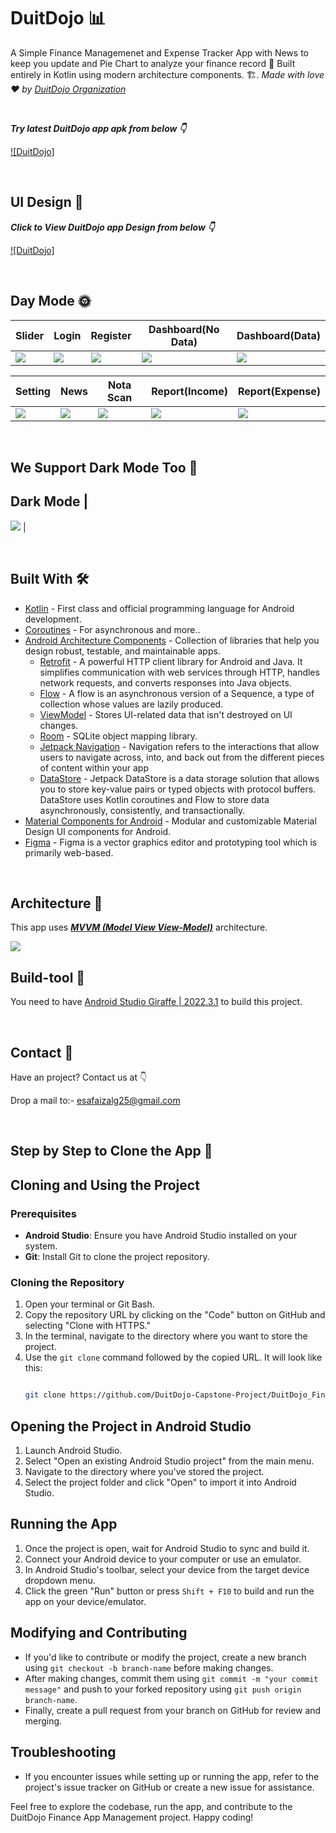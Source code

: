 # DuitDojo 📊
A Simple Finance Managemenet and Expense Tracker App with News to keep you update and Pie Chart to analyze your finance record 📱 Built entirely in Kotlin using modern architecture components. 🏗. *Made with love ❤️ by [DuitDojo Organization](https://github.com/DuitDojo-Capstone-Project)*

<br />

***Try latest DuitDojo app apk from below 👇***

[![DuitDojo]](https://drive.google.com/file/d/14JGg7RGhqzaqvPfTlt0a0hVhqsRHGVOi/view?usp=sharing)

<br />

## UI Design 🎨

***Click to View DuitDojo app Design from below 👇***

[![DuitDojo]](https://www.figma.com/file/6ZXL5xN1qZlo88tnjGGZSn/Capstone-Design?type=design&node-id=0%3A1&mode=design&t=JciwC3bienIHJXEn-1)

<br />

## Day Mode 🌞
Slider | Login | Register | Dashboard(No Data) | Dashboard(Data) 
--- | --- | --- |--- |--- 
![](https://github.com/EsaFG2506/DuitDojo_FinanceAppManagement/blob/master/App%20SS/Slider%201.jpg) | ![](https://github.com/EsaFG2506/DuitDojo_FinanceAppManagement/blob/master/App%20SS/Login.jpg) | ![](https://github.com/EsaFG2506/DuitDojo_FinanceAppManagement/blob/master/App%20SS/Register.jpg) | ![](https://github.com/EsaFG2506/DuitDojo_FinanceAppManagement/blob/master/App%20SS/Dashboard%20(%20No%20Data%20).jpg) | ![](https://github.com/EsaFG2506/DuitDojo_FinanceAppManagement/blob/master/App%20SS/Dashboard(data)%20.jpg) 

Setting | News | Nota Scan | Report(Income) | Report(Expense)
--- | --- | --- |--- |--- 
![](https://github.com/EsaFG2506/DuitDojo_FinanceAppManagement/blob/master/App%20SS/Setting.jpg) | ![](https://github.com/EsaFG2506/DuitDojo_FinanceAppManagement/blob/master/App%20SS/News.jpg) | ![](https://github.com/EsaFG2506/DuitDojo_FinanceAppManagement/blob/master/App%20SS/Nota%20Scan%20(preview)%20.jpg) | ![](https://github.com/EsaFG2506/DuitDojo_FinanceAppManagement/blob/master/App%20SS/PieChart(income)%20.jpg) | ![](https://github.com/EsaFG2506/DuitDojo_FinanceAppManagement/blob/master/App%20SS/PieChart(Expense)%20.jpg) 


<br />

## We Support Dark Mode Too 🌚

Dark Mode | 
--- 
![](https://github.com/EsaFG2506/DuitDojo_FinanceAppManagement/blob/master/App%20SS/DarkMode.jpg) |

<br />


## Built With 🛠
- [Kotlin](https://kotlinlang.org/) - First class and official programming language for Android development.
- [Coroutines](https://kotlinlang.org/docs/reference/coroutines-overview.html) - For asynchronous and more..
- [Android Architecture Components](https://developer.android.com/topic/libraries/architecture) - Collection of libraries that help you design robust, testable, and maintainable apps.
  - [Retrofit](https://square.github.io/retrofit/) - A powerful HTTP client library for Android and Java. It simplifies communication with web services through HTTP, handles network requests, and converts responses into Java objects. 
  - [Flow](https://kotlinlang.org/docs/reference/coroutines/flow.html) - A flow is an asynchronous version of a Sequence, a type of collection whose values are lazily produced.
  - [ViewModel](https://developer.android.com/topic/libraries/architecture/viewmodel) - Stores UI-related data that isn't destroyed on UI changes. 
  - [Room](https://developer.android.com/topic/libraries/architecture/room) - SQLite object mapping library.
  - [Jetpack Navigation](https://developer.android.com/guide/navigation) - Navigation refers to the interactions that allow users to navigate across, into, and back out from the different pieces of content within your app
  - [DataStore](https://developer.android.com/topic/libraries/architecture/datastore) - Jetpack DataStore is a data storage solution that allows you to store key-value pairs or typed objects with protocol buffers. DataStore uses Kotlin coroutines and Flow to store data asynchronously, consistently, and transactionally.
- [Material Components for Android](https://github.com/material-components/material-components-android) - Modular and customizable Material Design UI components for Android.
- [Figma](https://figma.com/) - Figma is a vector graphics editor and prototyping tool which is primarily web-based.

<br />

## Architecture 🗼
This app uses [***MVVM (Model View View-Model)***](https://developer.android.com/jetpack/docs/guide#recommended-app-arch) architecture.

![](https://github.com/TheCodeMonks/Notes-App/blob/master/screenshots/ANDROID%20ROOM%20DB%20DIAGRAM.jpg)

## Build-tool 🧰
You need to have [Android Studio Giraffe | 2022.3.1](https://developer.android.com/studio?gclid=CjwKCAiAhJWsBhAaEiwAmrNyq4w47P-RLmkCa8HBvlcm-L-5e1HsVYCHVQ2Z4SnI2HI6LwOcbGyVFhoC7mcQAvD_BwE&gclsrc=aw.ds&hl=id) to build this project.
<br>

<br>

## Contact 📩

Have an project? Contact us at 👇

Drop a mail to:- esafaizalg25@gmail.com

<br>

## Step by Step to Clone the App 🤗

## Cloning and Using the Project

### Prerequisites
- **Android Studio**: Ensure you have Android Studio installed on your system.
- **Git**: Install Git to clone the project repository.

### Cloning the Repository
1. Open your terminal or Git Bash.
2. Copy the repository URL by clicking on the "Code" button on GitHub and selecting "Clone with HTTPS."
3. In the terminal, navigate to the directory where you want to store the project.
4. Use the `git clone` command followed by the copied URL. It will look like this:
   ```bash
   
   git clone https://github.com/DuitDojo-Capstone-Project/DuitDojo_FinanceAppManagement.git

## Opening the Project in Android Studio

1. Launch Android Studio.
2. Select "Open an existing Android Studio project" from the main menu.
3. Navigate to the directory where you've stored the project.
4. Select the project folder and click "Open" to import it into Android Studio.

## Running the App

1. Once the project is open, wait for Android Studio to sync and build it.
2. Connect your Android device to your computer or use an emulator.
3. In Android Studio's toolbar, select your device from the target device dropdown menu.
4. Click the green "Run" button or press `Shift + F10` to build and run the app on your device/emulator.

## Modifying and Contributing

- If you'd like to contribute or modify the project, create a new branch using `git checkout -b branch-name` before making changes.
- After making changes, commit them using `git commit -m "your commit message"` and push to your forked repository using `git push origin branch-name`.
- Finally, create a pull request from your branch on GitHub for review and merging.

## Troubleshooting

- If you encounter issues while setting up or running the app, refer to the project's issue tracker on GitHub or create a new issue for assistance.

Feel free to explore the codebase, run the app, and contribute to the DuitDojo Finance App Management project. Happy coding!

<br />
